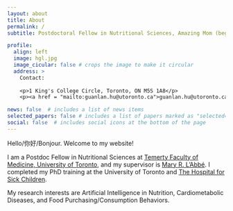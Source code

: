 ```yaml
---
layout: about
title: About
permalink: /
subtitle: Postdoctoral Fellow in Nutritional Sciences, Amazing Mom (beginner:), Foody and Hiking Lover

profile:
  align: left
  image: hgl.jpg
  image_cicular: false # crops the image to make it circular
  address: >
    Contact:
    
    <p>1 King's College Circle, Toronto, ON M5S 1A8</p>
    <p><a href = "mailto:guanlan.hu@utoronto.ca">guanlan.hu@utoronto.ca</a></p>

news: false  # includes a list of news items
selected_papers: false # includes a list of papers marked as "selected={true}"
social: false  # includes social icons at the bottom of the page
---
```

Hello/你好/Bonjour. Welcome to my website! 

I am a Postdoc Fellow in Nutritional Sciences at <a href='https://temertymedicine.utoronto.ca/'>Temerty Faculty of Medicine, University of Toronto</a>, and my supervisor is <a href='https://labbelab.utoronto.ca/people/mary-labbe/'>Mary R. L’Abbé</a>. I completed my PhD training at the University of Toronto and <a href='https://www.sickkids.ca/'>The Hospital for Sick Children</a>. 

My research interests are Artificial Intelligence in Nutrition, Cardiometabolic Diseases, and Food Purchasing/Consumption Behaviors.

<!-- I have developed hands-on experience in nutrition interventions, metabolic dysfunction, cohort studies, and food policy research, and have implemented a wide array of machine learning methodologies to deal with multi-omics and clinical time series data, histology images, food scanner data, and nutrient composition databases. I have a strong interest in Natural Language Processing (NLP), Computer Vision (CV), and Multi-Omics approaches as they are dramatically changing how we understand food consumption behaviors and related metabolic diseases in ways that have never before been possible. -->

<!-- My current research focuses on understanding the economic, nutritional, and health costs of food purchasing behaviors across neighborhoods. I have a strong interest in Natural Language Processing (NLP), Computer Vision (CV), and Multi-Omics approaches as they are dramatically changing how we understand food consumption behaviors and related metabolic diseases in ways that have never before been possible. -->


<!-- Food Purchasing/Consumption Behaviors,  -->
 
<!-- Please find links of interest above. -->
<!-- [hgl2.jpg](https://github.com/guanlanhu/guanlanhu.github.io/blob/main/assets/img/hgl.jpg) -->
